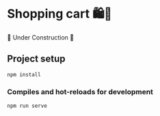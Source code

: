 # Shopping cart 🛍️🛒

🚧 Under Construction 🚧

## Project setup
```
npm install
```

### Compiles and hot-reloads for development
```
npm run serve
```

